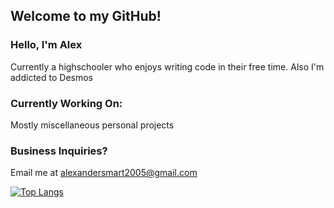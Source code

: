 ## Welcome to my GitHub!

### Hello, I'm Alex
 Currently a highschooler who enjoys writing code in their free time.
 Also I'm addicted to Desmos

### Currently Working On:
 Mostly miscellaneous personal projects
 
### Business Inquiries?
Email me at alexandersmart2005@gmail.com


[![Top Langs](https://github-readme-stats.vercel.app/api/top-langs/?username=aasmart&layout=compact&theme=dark)](https://github.com/anuraghazra/github-readme-stats)
